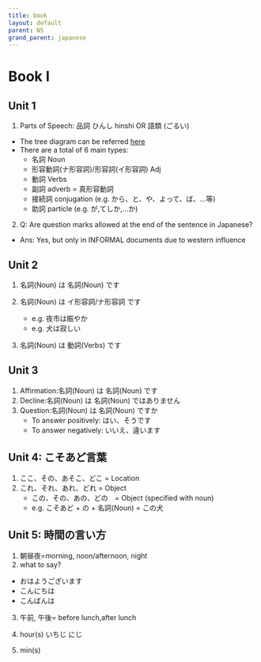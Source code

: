 ```yaml
---
title: book
layout: default
parent: N5
grand_parent: japanese
---
```

# Book I
## Unit 1
1. Parts of Speech: 品詞 ひんし hinshi OR 語類 (ごるい)
- The tree diagram can be referred [here](https://ja.wikipedia.org/wiki/%E6%97%A5%E6%9C%AC%E8%AA%9E#/media/%E3%83%95%E3%82%A1%E3%82%A4%E3%83%AB:JapanesePartsOfSpeech.png)
- There are a total of 6 main types:
    - 名詞 Noun
    - 形容動詞(ナ形容詞)/形容詞(イ形容詞) Adj
    - 動詞 Verbs
    - 副詞 adverb = 真形容動詞
    - 接続詞 conjugation (e.g. から、と、や、よって、ば、...等)
    - 助詞 particle (e.g. が,てしか,...か)

2. Q: Are question marks allowed at the end of the sentence in Japanese?
- Ans: Yes, but only in INFORMAL documents due to western influence

## Unit 2
1. 名詞(Noun) は 名詞(Noun) です
2. 名詞(Noun) は イ形容詞/ナ形容詞 です 
    - e.g. 夜市は賑やか
    - e.g. 犬は寂しい

3. 名詞(Noun) は 動詞(Verbs) です

## Unit 3
1. Affirmation:名詞(Noun) は 名詞(Noun) です
2. Decline:名詞(Noun) は 名詞(Noun) ではありません
3. Question:名詞(Noun) は 名詞(Noun) ですか
    - To answer positively: はい、そうです
    - To answer negatively: いいえ、違います

## Unit 4: こそあど言葉
1. ここ、その、あそこ、どこ = Location
2. これ、それ、あれ、どれ = Object
    - この、その、あの、どの　= Object (specified with noun)
    - e.g. こそあど + の + 名詞(Noun) =  この犬

## Unit 5: 時間の言い方
1. 朝昼夜=morning, noon/afternoon, night
2. what to say?
- おはようございます
- こんにちは
- こんばんは

3. 午前, 午後= before lunch,after lunch
4. hour(s)
いちじ
にじ

5. min(s)